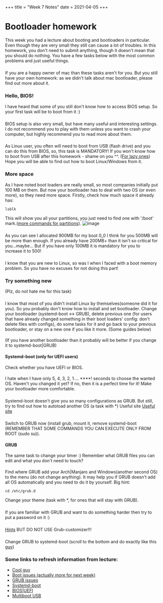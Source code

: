 +++
title = "Week 7 Notes"
date = 2021-04-05
+++
# Bootloader homework
This week you had a lecture about booting and bootloaders in particular. Even though they are very small they still can cause a lot of troubles. In this homework, you don't need to submit anything, though it doesn't mean that you should do nothing. You have a few tasks below with the most common problems and just useful things.
#####
If you are a happy owner of mac than these tasks aren't for you. But you still have your own homework: as we didn't talk about mac bootloader, please find out more about it.
### Hello, BIOS!
I have heard that some of you still don't know how to access BIOS setup. So your first task will be to boot from it :)
###
BIOS setup is also very small, but have many useful and interesting settings. I do not recommend you to play with them unless you want to crash your computer, but highly recommend you to read more about them.
###
As Linux user, you often will need to boot from USB (flash drive) and you can do this from BIOS, so, this task is MANDATORY! If you won't know how to boot from USB after this homework - shame on you ^^.
([For lazy ones](https://www.tomshardware.com/reviews/bios-keys-to-access-your-firmware,5732.html)) Hope you will be able to find out how to boot Linux/Windows from it.
### More space
As I have noted boot loaders are really small, so most companies initially put 100 MB on them. But now your bootloader has to deal with two OS (or even more), so they need more space. Firstly, check how much space it already has:
```
lsblk
```
This will show you all your partitions, you just need to find one with '/boot' mark.([more commands for partitions](https://www.cyberciti.biz/faq/linux-check-boot-path-command/)).
![image](https://user-images.githubusercontent.com/54356826/100021860-0ed6a300-2dda-11eb-8e27-be899b3857cc.png)
###
As you can see I allocated 900MB for my boot 0_0 I think for you 500MB will be more than enough. If you already have 200MB+ than it isn't so critical for you...maybe... But if you have only 100MB it is mandatory for you to increase it to 500!
###
I know that you are new to Linux, so was I when I faced with a boot memory problem. So you have no excuses for not doing this part!
### Try something new
(Plz, do not hate me for this task)
###
I know that most of you didn't install Linux by themselves(someone did it for you). So you probably don't know how to install and set bootloader. Change your bootloader (systemd-boot <-> GRUB), delete previous one (for users that have already changed something in their boot loaders' config: don't delete files with configs), do some tasks for it and go back to your previous bootloader, or stay on a new one if you like it more. (Some guides below)
####
(If you have another bootloader than it probably will be better if you change it to systemd-boot|GRUB)
#### Systemd-boot (only for UEFI users)
Check whether you have UEFI or BIOS.
####
I hate when I have only 5, 4, 3, 2, 1.... \*\*\*\*! seconds to choose the wanted OS. Haven't you changed it yet? If no, then it is a perfect time for it! Make your bootloader more comfortable.
###
Systemd-boot doesn't give you so many configurations as GRUB. But still, try to find out how to autoload another OS (a task with *) Useful site
[Useful site](https://wiki.archlinux.org/index.php/Systemd-boot#Loader_configuration)
###
Switch to GRUB now (install grub, mount it, remove systemd-boot (REMEMBER THAT SOME COMMANDS YOU CAN EXECUTE ONLY FROM ROOT (sudo su)).
#### GRUB
The same task to change your timer :) Remember what GRUB files you can edit and what you don't need to touch?
####
Find where GRUB add your Arch|Manjaro and Windows(another second OS) to the menu (do not change anything). It may help you if GRUB doesn't add all OS automatically and you need to do it by yourself. Big hint:
```
cd /etc/grub.d
```
Change your theme (task with *, for ones that will stay with GRUB).
###
If you are familiar with GRUB and want to do something harder then try to put a password on it :)
###
[Hints](https://ostechnix.com/configure-grub-2-boot-loader-settings-ubuntu-16-04/) BUT DO NOT USE Grub-customizer!!!
###
Change GRUB to systemd-boot (scroll to the bottom and do exactly like this [guy](https://bbs.archlinux.org/viewtopic.php?id=223909))
### Some links to refresh information from lecture:
+ [Cool guy](https://www.youtube.com/watch?v=zIYkol851dU&ab_channel=Techquickie)
+ [Boot issues (actually more for next week)](https://www.tecmint.com/find-and-fix-linux-boot-issues/)
+ [GRUB issues](https://www.unixmen.com/fixing-a-few-common-grub-errors-broken-bootloader-and-error-1715/)
+ [Systemd-boot](https://fedoraproject.org/wiki/How_to_debug_Systemd_problems)
+ [BIOS|UEFI](https://askubuntu.com/questions/173248/where-is-the-bootloader-stored-in-rom-ram-or-elsewhere)
+ [Multiboot USB](https://www.linuxbabe.com/apps/create-multiboot-usb-linux-windows-iso#:~:text=To%20create%20a%20multiboot%20usb%2C%20first%20insert%20your%20USB%20flash,specify%20the%20persistent%20file%20size.)
